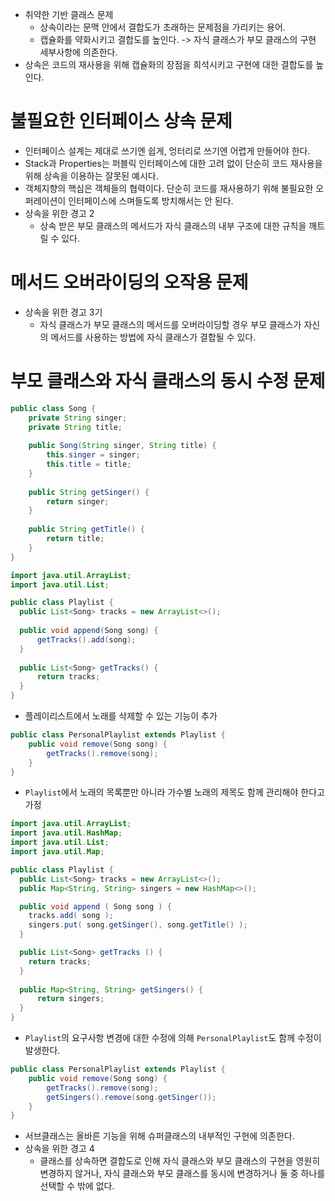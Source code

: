 - 취약한 기반 클래스 문제
  - 상속이라는 문맥 안에서 결합도가 초래하는 문제점을 가리키는 용어.
  - 캡슐화를 약화시키고 결합도를 높인다. -> 자식 클래스가 부모 클래스의 구현 세부사항에 의존한다.
- 상속은 코드의 재사용을 위해 캡슐화의 장점을 희석시키고 구현에 대한 결합도를 높인다.

# 불필요한 인터페이스 상속 문제
- 인터페이스 설계는 제대로 쓰기엔 쉽게, 엉터리로 쓰기엔 어렵게 만들어야 한다.
- Stack과 Properties는 퍼블릭 인터페이스에 대한 고려 없이 단순히 코드 재사용을 위해 상속을 이용하는 잘못된 예시다.
- 객체지향의 핵심은 객체들의 협력이다. 단순히 코드를 재사용하기 위해 불필요한 오퍼레이션이 인터페이스에 스며들도록 방치해서는 안 된다.
- 상속을 위한 경고 2
  - 상속 받은 부모 클래스의 메서드가 자식 클래스의 내부 구조에 대한 규칙을 깨트릴 수 있다.

# 메서드 오버라이딩의 오작용 문제
- 상속을 위한 경고 3기
  - 자식 클래스가 부모 클래스의 메서드를 오버라이딩할 경우 부모 클래스가 자신의 메서드를 사용하는 방법에 자식 클래스가 결합될 수 있다.

# 부모 클래스와 자식 클래스의 동시 수정 문제
```java
public class Song {
    private String singer;
    private String title;
    
    public Song(String singer, String title) {
        this.singer = singer;
        this.title = title;
    }
    
    public String getSinger() {
        return singer;
    }
    
    public String getTitle() {
        return title;
    }
}
```

```java
import java.util.ArrayList;
import java.util.List;

public class Playlist {
  public List<Song> tracks = new ArrayList<>();
  
  public void append(Song song) {
      getTracks().add(song);
  }
  
  public List<Song> getTracks() {
      return tracks;
  }
}
```

- 플레이리스트에서 노래를 삭제할 수 있는 기능이 추가
```java
public class PersonalPlaylist extends Playlist {
    public void remove(Song song) {
        getTracks().remove(song);
    }
}
```

- `Playlist`에서 노래의 목록뿐만 아니라 가수별 노래의 제목도 함께 관리해야 한다고 가정

```java
import java.util.ArrayList;
import java.util.HashMap;
import java.util.List;
import java.util.Map;

public class Playlist {
  public List<Song> tracks = new ArrayList<>();
  public Map<String, String> singers = new HashMap<>();

  public void append ( Song song ) {
    tracks.add( song );
    singers.put( song.getSinger(), song.getTitle() );
  }

  public List<Song> getTracks () {
    return tracks;
  }
  
  public Map<String, String> getSingers() {
      return singers;
  }
}
```
- `Playlist`의 요구사항 변경에 대한 수정에 의해 `PersonalPlaylist`도 함께 수정이 발생한다.
```java
public class PersonalPlaylist extends Playlist {
    public void remove(Song song) {
        getTracks().remove(song);
        getSingers().remove(song.getSinger());
    }
}
```

- 서브클래스는 올바른 기능을 위해 슈퍼클래스의 내부적인 구현에 의존한다.
- 상속을 위한 경고 4
  - 클래스를 상속하면 결합도로 인해 자식 클래스와 부모 클래스의 구현을 영원히 변경하지 않거나, 자식 클래스와 부모 클래스를 동시에 변경하거나 둘 중 하나를 선택할 수 밖에 없다.